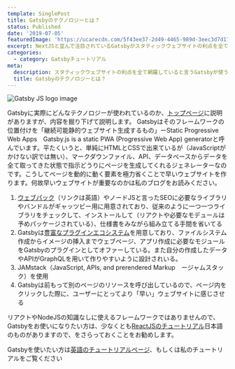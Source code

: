 ```yaml
---
template: SinglePost
title: Gatsbyのテクノロジーとは？
status: Published
date: '2019-07-05'
featuredImage: 'https://ucarecdn.com/5f43ee37-2d49-4465-989d-3eec3d7d174c/'
excerpt: NextJSと並んで注目されているGatsbyがスタティックウェブサイトの利点を全て網羅している、そのテクノロジーの内容を紹介
categories:
  - category: Gatsbyチュートリアル
meta:
  description: スタティックウェブサイトの利点を全て網羅していると言うGatsbyが使うテクノロジーの内容を紹介。
  title: Gatsbyのテクノロジーとは？
---
```

![Gatsby JS logo image](https://ucarecdn.com/50261905-a858-4e60-85f0-7258413f259c/ "Gatsby JS ")

Gatsbyに実際にどんなテクノロジーが使われているのか、[トップページ](https://www.gatsbyjs.org/)に説明がありますが、内容を掘り下げて説明します。
Gatsbyはそのフレームワークの位置付けを「継続可能静的ウェブサイト生成するもの」ーStatic Progressive Web Apps　Gatsby.js is a static PWA (Progressive Web App) generatorと呼んでいます。平たくいうと、単純にHTMLとCSSで出来ているが（JavaScriptがかけない訳では無い）、マークダウンファイル、API、データベースからデータを全て取ってきた状態で指示どうりにページを生成してくれるジェネレーターなのです。こうしてページを動的に動く要素を極力省くことで早いウェブサイトを作ります。何故早いウェブサイトが重要なのかは私のブログをお読みください。

1. [ウェブパック](https://en.wikipedia.org/wiki/Webpack)（リンクは英語）やノードJSと言ったSEOに必要なライブラリやバンドルがギャッツビー用に用意されており、従来のように一つ一つライブラリをチェックして、インストールして（リアクトや必要なモデュールは予めパッケージされている）、仕様書をみながら組み立てる手間を省いてる
2. Gatsbyは[豊富なプラグインエコシステム](https://www.gatsbyjs.org/plugins/)を用意しており、ファイルシステム作成からイメージの挿入までウェブページ、アプリ作成に必要なモジュールをGatsbyのプラグインとしてオファーしている。また自分の作成したデータやAPIがGraphQLを用いて作りやすいように設計されいる。
3. JAMstack（JavaScript, APIs, and prerendered Markup　ージャムスタック）を使用
4. Gatsbyは前もって別のページのリソースを呼び出しているので、ページ内をクリックした際に、ユーザーにとってより「早い」ウェブサイトに感じさせる


リアクトやNodeJSの知識なしに使えるフレームワークではありませんので、Gatsbyをお使いになりたい方は、少なくとも[ReactJSのチュートリアル](https://ja.reactjs.org/tutorial/tutorial.html)日本語のものがありますので、をさらっておくことをお勧めします。

Gatsbyを使いたい方は[英語のチュートリアルページ](https://www.gatsbyjs.org/tutorial/)、もしくは私のチュートリアルをご覧ください
